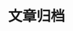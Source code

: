 ---
title: 文章归档
layout: archives
permalink: /archive.html
cover: /2023/11/29/Hello-World/78539830_p0.webp
coverWidth: 1600
coverHeight: 1000
---